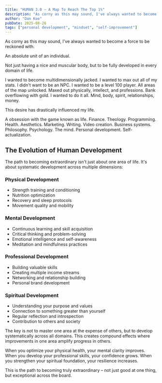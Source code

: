 ```yaml
---
title: "HUMAN 3.0 – A Map To Reach The Top 1%"
description: "As corny as this may sound, I've always wanted to become a force to be reckoned with."
author: "Dan Koe"
pubDate: 2025-08-26
tags: ["personal development", "mindset", "self-improvement"]
---
```


As corny as this may sound, I've always wanted to become a force to be reckoned with.

An absolute unit of an individual.

Not just having a nice and muscular body, but to be fully developed in every domain of life.

I wanted to become multidimensionally jacked. I wanted to max out all of my stats. I didn't want to be an NPC. I wanted to be a level 100 player. All areas of the map unlocked. Maxed out physically, intellect, and professions. Bank overflowing with gold. I wanted to do it all. Mind, body, spirit, relationships, money.

This desire has drastically influenced my life.

A obsession with the game known as life. Finance. Theology. Programming. Health. Aesthetics. Marketing. Writing. Video creation. Business systems. Philosophy. Psychology. The mind. Personal development. Self-actualization.

## The Evolution of Human Development

The path to becoming extraordinary isn't just about one area of life. It's about systematic development across multiple dimensions:

### Physical Development
- Strength training and conditioning
- Nutrition optimization
- Recovery and sleep protocols
- Movement quality and mobility

### Mental Development
- Continuous learning and skill acquisition
- Critical thinking and problem-solving
- Emotional intelligence and self-awareness
- Meditation and mindfulness practices

### Professional Development
- Building valuable skills
- Creating multiple income streams
- Networking and relationship building
- Personal brand development

### Spiritual Development
- Understanding your purpose and values
- Connection to something greater than yourself
- Regular reflection and introspection
- Contribution to others and society

The key is not to master one area at the expense of others, but to develop systematically across all domains. This creates compound effects where improvements in one area amplify progress in others.

When you optimize your physical health, your mental clarity improves. When you develop your professional skills, your confidence grows. When you strengthen your spiritual foundation, your resilience increases.

This is the path to becoming truly extraordinary – not just good at one thing, but exceptional across the board.
